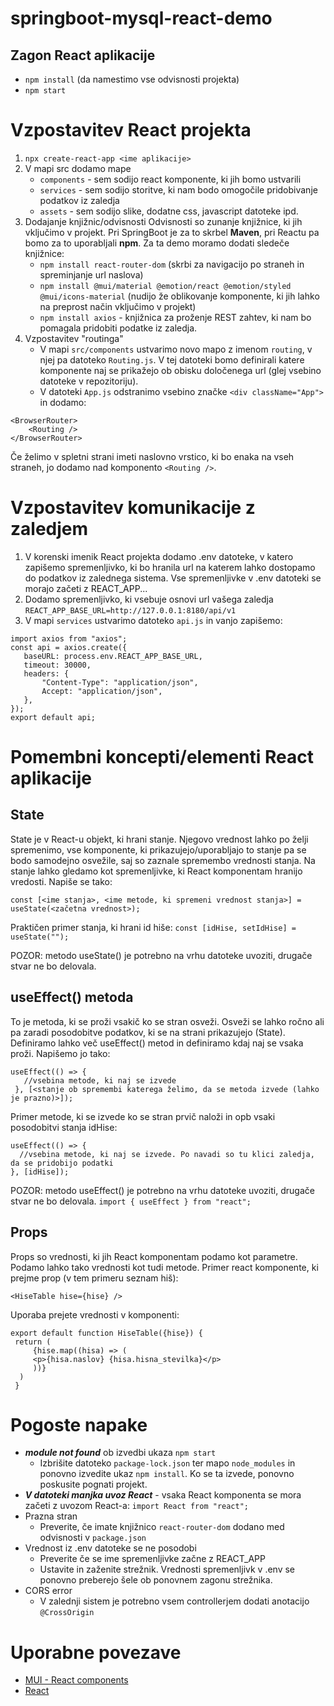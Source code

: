 # springboot-mysql-react-demo
## Zagon React aplikacije
- `npm install` (da namestimo vse odvisnosti projekta)
- `npm start`

# Vzpostavitev React projekta
 1. `npx create-react-app <ime aplikacije>`
 2. V mapi src dodamo mape
    - `components` - sem sodijo react komponente, ki jih bomo ustvarili
    - `services` - sem sodijo storitve, ki nam bodo omogočile pridobivanje podatkov iz zaledja
    - `assets` - sem sodijo slike, dodatne css, javascript datoteke ipd.
 3. Dodajanje knjižnic/odvisnosti
    Odvisnosti so zunanje knjižnice, ki jih vključimo v projekt. Pri SpringBoot je za to skrbel **Maven**, pri Reactu pa bomo za to uporabljali **npm**. Za ta demo moramo    dodati sledeče knjižnice:
     - `npm install react-router-dom` (skrbi za navigacijo po straneh in spreminjanje url naslova)
     - `npm install @mui/material @emotion/react @emotion/styled @mui/icons-material` (nudijo že oblikovanje komponente, ki jih lahko na preprost način vključimo v projekt)
     - `npm install axios` - knjižnica za proženje REST zahtev, ki nam bo pomagala pridobiti podatke iz zaledja.
 4. Vzpostavitev "routinga"
     - V mapi `src/components` ustvarimo novo mapo z imenom `routing`, v njej pa datoteko `Routing.js`. V tej datoteki bomo definirali katere komponente naj se prikažejo ob obisku določenega url (glej vsebino datoteke v repozitoriju).
     - V datoteki `App.js` odstranimo vsebino značke `<div className="App">` in dodamo:
```
<BrowserRouter>
    <Routing />
</BrowserRouter>
```
Če želimo v spletni strani imeti naslovno vrstico, ki bo enaka na vseh straneh, jo dodamo nad komponento `<Routing />`.
 # Vzpostavitev komunikacije z zaledjem
 1. V korenski imenik React projekta dodamo .env datoteke, v katero zapišemo spremenljivko, ki bo hranila url na katerem lahko dostopamo do podatkov iz zalednega sistema. Vse spremenljivke v .env datoteki se morajo začeti z REACT_APP... 
 2. Dodamo spremenljivko, ki vsebuje osnovi url vašega zaledja `REACT_APP_BASE_URL=http://127.0.0.1:8180/api/v1`
 3. V mapi `services` ustvarimo datoteko `api.js` in vanjo zapišemo:
 ```
import axios from "axios";
const api = axios.create({
    baseURL: process.env.REACT_APP_BASE_URL,
    timeout: 30000,
    headers: {
        "Content-Type": "application/json",
        Accept: "application/json",
    },
});
export default api;
 ```
 # Pomembni koncepti/elementi React aplikacije
 ## State
 State je v React-u objekt, ki hrani stanje. Njegovo vrednost lahko po želji spremenimo, vse komponente, ki prikazujejo/uporabljajo to stanje pa se bodo samodejno osvežile, saj so zaznale spremembo vrednosti stanja. Na stanje lahko gledamo kot spremenljivke, ki React komponentam hranijo vredosti. Napiše se tako:
 
  `const [<ime stanja>, <ime metode, ki spremeni vrednost stanja>] = useState(<začetna vrednost>);`
  
 Praktičen primer stanja, ki hrani id hiše: `const [idHise, setIdHise] = useState("");`
 
 POZOR: metodo useState() je potrebno na vrhu datoteke uvoziti, drugače stvar ne bo delovala.
 
 ## useEffect() metoda
 To je metoda, ki se proži vsakič ko se stran osveži. Osveži se lahko ročno ali pa zaradi posodobitve podatkov, ki se na strani prikazujejo (State). Definiramo lahko več useEffect() metod in definiramo kdaj naj se vsaka proži. Napišemo jo tako:
 
 ```
 useEffect(() => {
    //vsebina metode, ki naj se izvede
  }, [<stanje ob spremembi katerega želimo, da se metoda izvede (lahko je prazno)>]);
 ```
 
 Primer metode, ki se izvede ko se stran prvič naloži in opb vsaki posodobitvi stanja idHise:
 
  ```
 useEffect(() => {
    //vsebina metode, ki naj se izvede. Po navadi so tu klici zaledja, da se pridobijo podatki
  }, [idHise]);
 ```
 
 POZOR: metodo useEffect() je potrebno na vrhu datoteke uvoziti, drugače stvar ne bo delovala.
     `import { useEffect } from "react";`
 
 ## Props
 Props so vrednosti, ki jih React komponentam podamo kot parametre. Podamo lahko tako vrednosti kot tudi metode. Primer react komponente, ki prejme prop (v tem primeru seznam hiš):
 
 `<HiseTable hise={hise} />`
 
 Uporaba prejete vrednosti v komponenti:
 ```
 export default function HiseTable({hise}) {
  return (
      {hise.map((hisa) => (
      <p>{hisa.naslov} {hisa.hisna_stevilka}</p>
      ))}
   )
  }
 ```
 
 # Pogoste napake
 - ***module not found*** ob izvedbi ukaza `npm start`
   - Izbrišite datoteko `package-lock.json` ter mapo `node_modules` in ponovno izvedite ukaz `npm install`. Ko se ta izvede, ponovno poskusite pognati projekt.
- ***V datoteki manjka uvoz React*** - vsaka React komponenta se mora začeti z uvozom React-a: `import React from "react";`
- Prazna stran
  - Preverite, če imate knjižnico `react-router-dom` dodano med odvisnosti v `package.json`
- Vrednost iz .env datoteke se ne posodobi
   - Preverite če se ime spremenljivke začne z REACT_APP
   - Ustavite in zaženite strežnik. Vrednosti spremenljivk v .env se ponovno preberejo šele ob ponovnem zagonu strežnika.
- CORS error
   - V zalednji sistem je potrebno vsem controllerjem dodati anotacijo `@CrossOrigin`
# Uporabne povezave
- [MUI - React components](https://mui.com/)
- [React](https://reactjs.org/)
 
